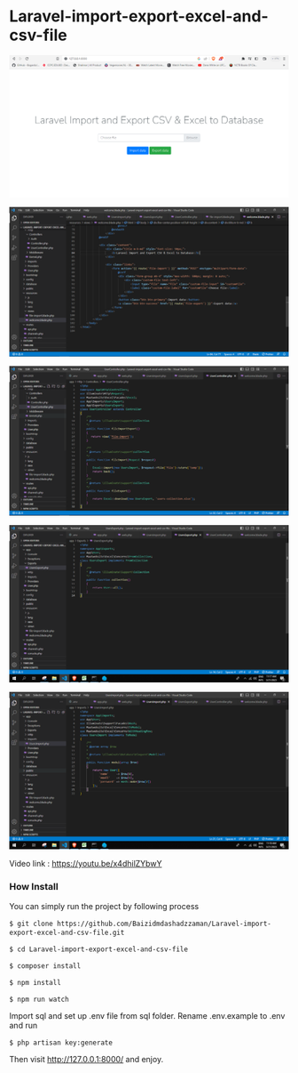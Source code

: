 # Laravel-import-export-excel-and-csv-file

![Image](1.PNG?raw=true "Image")

![Image](2.PNG?raw=true "Image")

![Image](3.PNG?raw=true "Image")

![Image](4.PNG?raw=true "Image")

![Image](5.PNG?raw=true "Image")


Video link : https://youtu.be/x4dhilZYbwY

### How Install

You can simply run the project by following process

```shell
$ git clone https://github.com/Baizidmdashadzzaman/Laravel-import-export-excel-and-csv-file.git
```
```shell
$ cd Laravel-import-export-excel-and-csv-file
```
```shell
$ composer install
```
```shell
$ npm install
```
```shell
$ npm run watch
```

Import sql and set up .env file from sql folder. Rename .env.example to .env and run

```shell
$ php artisan key:generate
```
Then visit http://127.0.0.1:8000/ and enjoy.




